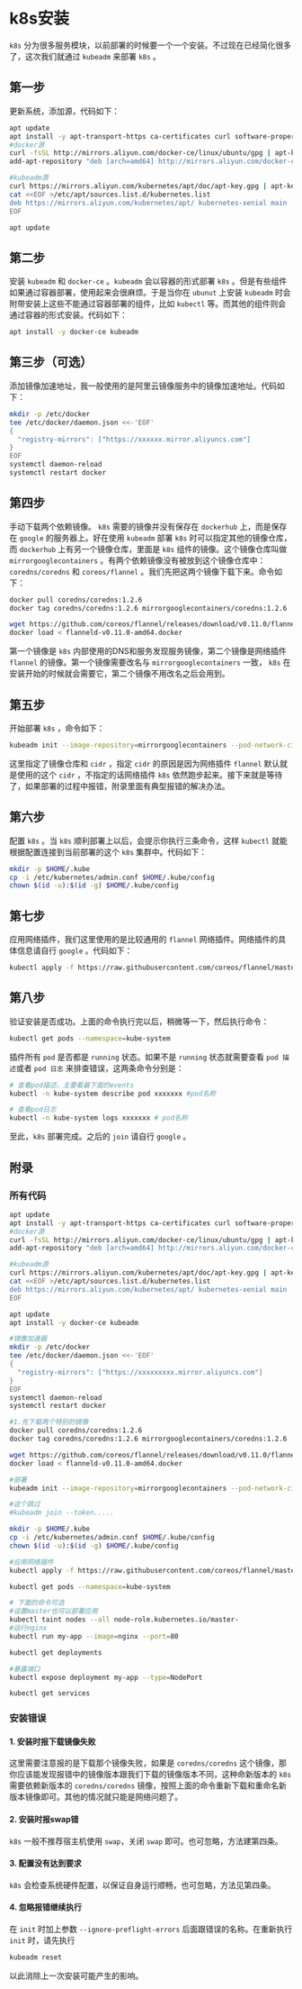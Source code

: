 # k8s安装

`k8s` 分为很多服务模块，以前部署的时候要一个一个安装。不过现在已经简化很多了，这次我们就通过 `kubeadm` 来部署 `k8s` 。

## 第一步

更新系统，添加源，代码如下：

```bash
apt update
apt install -y apt-transport-https ca-certificates curl software-properties-common
#docker源
curl -fsSL http://mirrors.aliyun.com/docker-ce/linux/ubuntu/gpg | apt-key add -
add-apt-repository "deb [arch=amd64] http://mirrors.aliyun.com/docker-ce/linux/ubuntu $(lsb_release -cs) stable"

#kubeadm源
curl https://mirrors.aliyun.com/kubernetes/apt/doc/apt-key.gpg | apt-key add - 
cat <<EOF >/etc/apt/sources.list.d/kubernetes.list
deb https://mirrors.aliyun.com/kubernetes/apt/ kubernetes-xenial main
EOF

apt update
```

## 第二步

安装 `kubeadm` 和 `docker-ce` 。`kubeadm` 会以容器的形式部署 `k8s` 。但是有些组件如果通过容器部署，使用起来会很麻烦。于是当你在  `ubunut` 上安装 `kubeadm` 时会附带安装上这些不能通过容器部署的组件，比如 `kubectl` 等。而其他的组件则会通过容器的形式安装。代码如下：

```bash
apt install -y docker-ce kubeadm
```

## 第三步（可选）

添加镜像加速地址，我一般使用的是阿里云镜像服务中的镜像加速地址。代码如下：

```bash
mkdir -p /etc/docker
tee /etc/docker/daemon.json <<-'EOF'
{
  "registry-mirrors": ["https://xxxxxx.mirror.aliyuncs.com"]
}
EOF
systemctl daemon-reload
systemctl restart docker
```

## 第四步

手动下载两个依赖镜像。 `k8s` 需要的镜像并没有保存在 `dockerhub` 上，而是保存在 `google` 的服务器上。好在使用 `kubeadm` 部署 `k8s` 时可以指定其他的镜像仓库，而 `dockerhub` 上有另一个镜像仓库，里面是 `k8s` 组件的镜像。这个镜像仓库叫做 `mirrorgooglecontainers` 。有两个依赖镜像没有被放到这个镜像仓库中：`coredns/coredns` 和 `coreos/flannel` 。我们先把这两个镜像下载下来。命令如下：

```bash
docker pull coredns/coredns:1.2.6
docker tag coredns/coredns:1.2.6 mirrorgooglecontainers/coredns:1.2.6

wget https://github.com/coreos/flannel/releases/download/v0.11.0/flanneld-v0.11.0-amd64.docker
docker load < flanneld-v0.11.0-amd64.docker
```

第一个镜像是 `k8s` 内部使用的DNS和服务发现服务镜像，第二个镜像是网络插件 `flannel` 的镜像。第一个镜像需要改名与 `mirrorgooglecontainers` 一致， `k8s` 在安装开始的时候就会需要它，第二个镜像不用改名之后会用到。

## 第五步

开始部署 `k8s` ，命令如下：

```bash
kubeadm init --image-repository=mirrorgooglecontainers --pod-network-cidr=10.244.0.0/16
```

这里指定了镜像仓库和 `cidr` ，指定 `cidr` 的原因是因为网络插件 `flannel` 默认就是使用的这个 `cidr` ，不指定的话网络插件 `k8s` 依然跑步起来。接下来就是等待了，如果部署的过程中报错，附录里面有典型报错的解决办法。

## 第六步

配置 `k8s` 。当 `k8s` 顺利部署上以后，会提示你执行三条命令，这样 `kubectl` 就能根据配置连接到当前部署的这个 `k8s` 集群中。代码如下：

```bash
mkdir -p $HOME/.kube
cp -i /etc/kubernetes/admin.conf $HOME/.kube/config
chown $(id -u):$(id -g) $HOME/.kube/config
```

## 第七步

应用网络插件，我们这里使用的是比较通用的 `flannel` 网络插件。网络插件的具体信息请自行 `google` 。代码如下：

```bash
kubectl apply -f https://raw.githubusercontent.com/coreos/flannel/master/Documentation/kube-flannel.yml
```

## 第八步

验证安装是否成功。上面的命令执行完以后，稍微等一下，然后执行命令：

```bash
kubectl get pods --namespace=kube-system
```

插件所有 `pod` 是否都是 `running` 状态。如果不是 `running` 状态就需要查看 `pod 描述`或者 `pod 日志` 来排查错误，这两条命令分别是：

```bash
# 查看pod描述，主要看最下面的events
kubectl -n kube-system describe pod xxxxxxx #pod名称

# 查看pod日志
kubectl -n kube-system logs xxxxxxx # pod名称
```

至此，`k8s` 部署完成。之后的 `join` 请自行 `google` 。

## 附录

### 所有代码

```bash
apt update
apt install -y apt-transport-https ca-certificates curl software-properties-common
#docker源
curl -fsSL http://mirrors.aliyun.com/docker-ce/linux/ubuntu/gpg | apt-key add -
add-apt-repository "deb [arch=amd64] http://mirrors.aliyun.com/docker-ce/linux/ubuntu $(lsb_release -cs) stable"

#kubeadm源
curl https://mirrors.aliyun.com/kubernetes/apt/doc/apt-key.gpg | apt-key add - 
cat <<EOF >/etc/apt/sources.list.d/kubernetes.list
deb https://mirrors.aliyun.com/kubernetes/apt/ kubernetes-xenial main
EOF

apt update
apt install -y docker-ce kubeadm

#镜像加速器
mkdir -p /etc/docker
tee /etc/docker/daemon.json <<-'EOF'
{
  "registry-mirrors": ["https://xxxxxxxxx.mirror.aliyuncs.com"]
}
EOF
systemctl daemon-reload
systemctl restart docker

#1.先下载两个特别的镜像
docker pull coredns/coredns:1.2.6
docker tag coredns/coredns:1.2.6 mirrorgooglecontainers/coredns:1.2.6

wget https://github.com/coreos/flannel/releases/download/v0.11.0/flanneld-v0.11.0-amd64.docker
docker load < flanneld-v0.11.0-amd64.docker

#部署
kubeadm init --image-repository=mirrorgooglecontainers --pod-network-cidr=10.244.0.0/16

#这个跳过
#kubeadm join --token.....

mkdir -p $HOME/.kube
cp -i /etc/kubernetes/admin.conf $HOME/.kube/config
chown $(id -u):$(id -g) $HOME/.kube/config

#应用网络插件
kubectl apply -f https://raw.githubusercontent.com/coreos/flannel/master/Documentation/kube-flannel.yml

kubectl get pods --namespace=kube-system

# 下面的命令可选
#设置master也可以部署应用
kubectl taint nodes --all node-role.kubernetes.io/master-
#运行nginx
kubectl run my-app --image=nginx --port=80

kubectl get deployments

#暴露端口
kubectl expose deployment my-app --type=NodePort

kubectl get services
```

### 安装错误

#### 1. 安装时报下载镜像失败

这里需要注意报的是下载那个镜像失败，如果是 `coredns/coredns` 这个镜像，那你应该能发现报错中的镜像版本跟我们下载的镜像版本不同，这种命新版本的 `k8s` 需要依赖新版本的 `coredns/coredns` 镜像，按照上面的命令重新下载和重命名新版本镜像即可。其他的情况就只能是网络问题了。

#### 2. 安装时报swap错

`k8s` 一般不推荐宿主机使用 `swap`，关闭 `swap` 即可。也可忽略，方法建第四条。

#### 3. 配置没有达到要求

`k8s` 会检查系统硬件配置，以保证自身运行顺畅，也可忽略，方法见第四条。

#### 4. 忽略报错继续执行

在 `init` 时加上参数 `--ignore-preflight-errors` 后面跟错误的名称。在重新执行 `init` 时，请先执行

```bash
kubeadm reset
```

以此消除上一次安装可能产生的影响。
